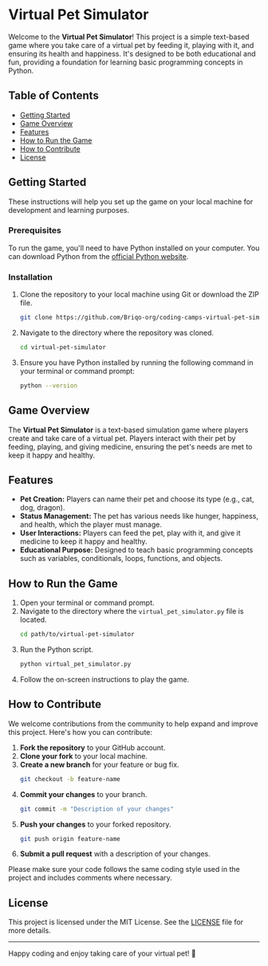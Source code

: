 # Virtual Pet Simulator

Welcome to the **Virtual Pet Simulator**! This project is a simple text-based game where you take care of a virtual pet by feeding it, playing with it, and ensuring its health and happiness. It's designed to be both educational and fun, providing a foundation for learning basic programming concepts in Python.

## Table of Contents

- [Getting Started](#getting-started)
- [Game Overview](#game-overview)
- [Features](#features)
- [How to Run the Game](#how-to-run-the-game)
- [How to Contribute](#how-to-contribute)
- [License](#license)

## Getting Started

These instructions will help you set up the game on your local machine for development and learning purposes.

### Prerequisites

To run the game, you'll need to have Python installed on your computer. You can download Python from the [official Python website](https://www.python.org/downloads/).

### Installation

1. Clone the repository to your local machine using Git or download the ZIP file.
    ```bash
    git clone https://github.com/Briqo-org/coding-camps-virtual-pet-simulator
    ```
2. Navigate to the directory where the repository was cloned.
    ```bash
    cd virtual-pet-simulator
    ```
3. Ensure you have Python installed by running the following command in your terminal or command prompt:
    ```bash
    python --version
    ```

## Game Overview

The **Virtual Pet Simulator** is a text-based simulation game where players create and take care of a virtual pet. Players interact with their pet by feeding, playing, and giving medicine, ensuring the pet's needs are met to keep it happy and healthy.

## Features

- **Pet Creation:** Players can name their pet and choose its type (e.g., cat, dog, dragon).
- **Status Management:** The pet has various needs like hunger, happiness, and health, which the player must manage.
- **User Interactions:** Players can feed the pet, play with it, and give it medicine to keep it happy and healthy.
- **Educational Purpose:** Designed to teach basic programming concepts such as variables, conditionals, loops, functions, and objects.

## How to Run the Game

1. Open your terminal or command prompt.
2. Navigate to the directory where the `virtual_pet_simulator.py` file is located.
    ```bash
    cd path/to/virtual-pet-simulator
    ```
3. Run the Python script.
    ```bash
    python virtual_pet_simulator.py
    ```
4. Follow the on-screen instructions to play the game.

## How to Contribute

We welcome contributions from the community to help expand and improve this project. Here's how you can contribute:

1. **Fork the repository** to your GitHub account.
2. **Clone your fork** to your local machine.
3. **Create a new branch** for your feature or bug fix.
    ```bash
    git checkout -b feature-name
    ```
4. **Commit your changes** to your branch.
    ```bash
    git commit -m "Description of your changes"
    ```
5. **Push your changes** to your forked repository.
    ```bash
    git push origin feature-name
    ```
6. **Submit a pull request** with a description of your changes.

Please make sure your code follows the same coding style used in the project and includes comments where necessary.

## License

This project is licensed under the MIT License. See the [LICENSE](LICENSE) file for more details.

---

Happy coding and enjoy taking care of your virtual pet! 🐾
